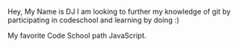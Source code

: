 Hey, My Name is DJ
I am looking to further my knowledge of git by participating in codeschool
and learning by doing :)

My favorite Code School path JavaScript.

